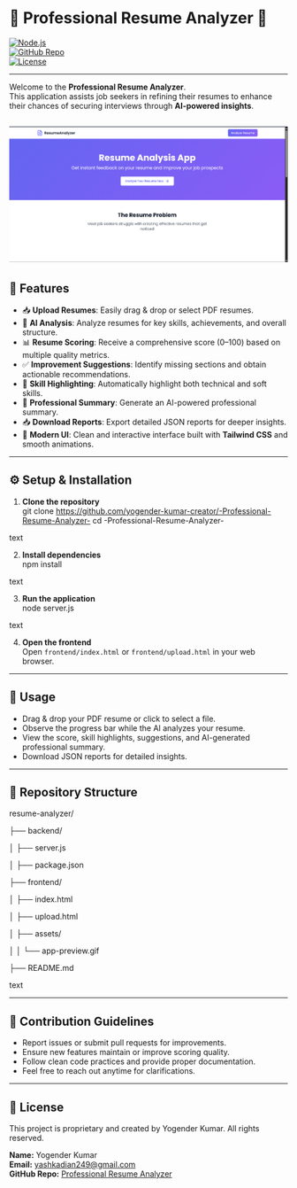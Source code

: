 # 📄 Professional Resume Analyzer 🚀

[![Node.js](https://img.shields.io/badge/Node.js-339933?style=flat&logo=node.js&logoColor=white)](https://nodejs.org/)  
[![GitHub Repo](https://img.shields.io/badge/GitHub-Repository-blue?style=flat&logo=github)](https://github.com/yogender-kumar-creator/-Professional-Resume-Analyzer-)  
[![License](https://img.shields.io/badge/License-Proprietary-red)]()

---

Welcome to the **Professional Resume Analyzer**.  
This application assists job seekers in refining their resumes to enhance their chances of securing interviews through **AI-powered insights**.

![App Preview](image.png) 
---

## 🌟 Features

- 📥 **Upload Resumes**: Easily drag & drop or select PDF resumes.  
- 🧠 **AI Analysis**: Analyze resumes for key skills, achievements, and overall structure.  
- 📊 **Resume Scoring**: Receive a comprehensive score (0–100) based on multiple quality metrics.  
- ✅ **Improvement Suggestions**: Identify missing sections and obtain actionable recommendations.  
- 🎯 **Skill Highlighting**: Automatically highlight both technical and soft skills.  
- 📝 **Professional Summary**: Generate an AI-powered professional summary.  
- 📥 **Download Reports**: Export detailed JSON reports for deeper insights.  
- 🎨 **Modern UI**: Clean and interactive interface built with **Tailwind CSS** and smooth animations.

---

## ⚙️ Setup & Installation

1. **Clone the repository**  
git clone https://github.com/yogender-kumar-creator/-Professional-Resume-Analyzer-
cd -Professional-Resume-Analyzer-

text

2. **Install dependencies**  
npm install

text

3. **Run the application**  
node server.js

text

4. **Open the frontend**  
Open `frontend/index.html` or `frontend/upload.html` in your web browser.

---

## 🚀 Usage

- Drag & drop your PDF resume or click to select a file.  
- Observe the progress bar while the AI analyzes your resume.  
- View the score, skill highlights, suggestions, and AI-generated professional summary.  
- Download JSON reports for detailed insights.

---

## 📂 Repository Structure

resume-analyzer/

├── backend/

│   ├── server.js

│   ├── package.json

├── frontend/

│   ├── index.html

│   ├── upload.html

│   ├── assets/

│   │   └── app-preview.gif

├── README.md


text

---

## 🤝 Contribution Guidelines

- Report issues or submit pull requests for improvements.  
- Ensure new features maintain or improve scoring quality.  
- Follow clean code practices and provide proper documentation.  
- Feel free to reach out anytime for clarifications.

---

## 📝 License

This project is proprietary and created by Yogender Kumar. All rights reserved.

**Name:** Yogender Kumar  
**Email:** [yashkadian249@gmail.com](mailto:yashkadian249@gmail.com)  
**GitHub Repo:** [Professional Resume Analyzer](https://github.com/yogender-kumar-creator/-Professional-Resume-Analyzer-)
